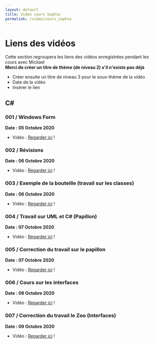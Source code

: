 ```yaml
---
layout: default
title: Video cours Sophie
permalink: /video/cours_sophie
---
```


# Liens des vidéos
Cette section regroupera les liens des vidéos enregistrées pendant les cours avec Mickael  
**Merci de créer un titre de thème (de niveau 2) s'il n'existe pas déjà**
* Créer ensuite un titre de niveau 3 pour le sous-thème de la vidéo
* Date de la vidéo
* Insérer le lien

## C#
### 001 / Windows Form
**Date : 05 Octobre 2020**
* Vidéo : [Regarder ici][c-001] !

[c-001]: https://media.arfp.eu/2005/2020-10-05%2010-06-23-070.mp4

### 002 / Révisions
**Date : 06 Octobre 2020**
* Vidéo : [Regarder ici][c-002] !

[c-002]: https://media.arfp.eu/2005/2020-10-06%2008-48-31-116.mp4

### 003 / Exemple de la bouteille (travail sur les classes)
**Date : 06 Octobre 2020**
* Vidéo : [Regarder ici][c-003] !

[c-003]: https://media.arfp.eu/2005/2020-10-06%2016-26-08-303.mp4

### 004 / Travail sur UML et C# (Papillon)
**Date : 07 Octobre 2020**
* Vidéo : [Regarder ici][c-004] !

[c-004]: https://media.arfp.eu/2005/2020-10-07%2009-20-42-251.mp4

### 005 / Correction du travail sur le papillon
**Date : 07 Octobre 2020**
* Vidéo : [Regarder ici][c-005] !

[c-005]: https://media.arfp.eu/2005/2020-10-07%2015-36-52-590.mp4

### 006 / Cours sur les interfaces
**Date : 08 Octobre 2020**
* Vidéo : [Regarder ici][c-006] !

[c-006]: https://media.arfp.eu/2005/2020-10-08%2009-08-29-408.mp4

### 007 / Correction du travail le Zoo (Interfaces)
**Date : 09 Octobre 2020**
* Vidéo : [Regarder ici][c-007] !

[c-007]: https://media.arfp.eu/2005/2020-10-09%2009-32-23-743.mp4
